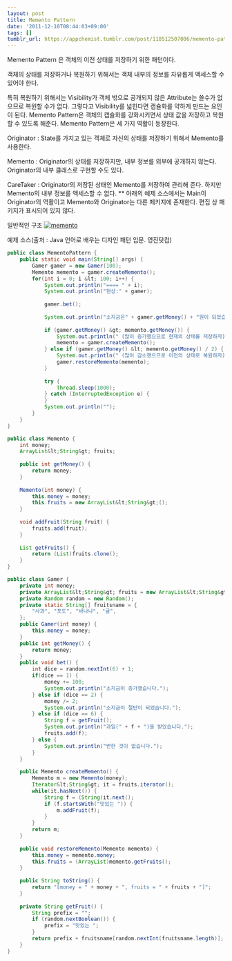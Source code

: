 ```yaml
---
layout: post
title: Memento Pattern
date: '2011-12-10T08:44:03+09:00'
tags: []
tumblr_url: https://appchemist.tumblr.com/post/118512507006/memento-pattern
---
```

Memento Pattern 은 객체의 이전 상태를 저장하기 위한 패턴이다.

객체의 상태를 저장하거나 복원하기 위해서는 객체 내부의 정보를 자유롭게 액세스할 수 있어야 한다.

특히 복원하기 위해서는 Visibility가 객체 밖으로 공개되지 않은 Attribute는 쓸수가 없으므로 복원할 수가 없다. 그렇다고 Visibility를 넓힌다면 캡슐화를 약하게 만드는 요인이 된다.
Memento Pattern은 객체의 캡슐화를 강화시키면서 상태 값을 저장하고 복원할 수 있도록 해준다.
Memento Pattern은 세 가지 역활이 등장한다.

Originator : State를 가지고 있는 객체로 자신의 상태를 저장하기 위해서 Memento를 사용한다.

Memento : Originator의 상태를 저장하지만, 내부 정보를 외부에 공개하지 않는다. Originator의 내부 클래스로 구현할 수도 있다.

CareTaker : Originator의 저장된 상태인 Memento를 저장하여 관리해 준다. 하지만 Memento의 내부 정보를 액세스할 수 없다.
** 아래의 예제 소스에서는 Main이 Originator의 역활이고 Memento와 Originator는 다른 페키지에 존재한다. 편집 상 패키지가 표시되어 있지 않다.

일반적인 구조
<a href="http://i0.wp.com/appchemist.net/wp-content/uploads/2011/12/memento.png"><img src="http://i0.wp.com/appchemist.net/wp-content/uploads/2011/12/memento.png?resize=720%2C250" alt="memento" class="aligncenter size-full wp-image-637" data-recalc-dims="1"/></a>

예제 소스(출처 : Java 언어로 배우는 디자인 패턴 입문. 영진닷컴)


```java
public class MementoPattern {
    public static void main(String[] args) {
        Gamer gamer = new Gamer(100);
        Memento memento = gamer.createMemento();
        for(int i = 0; i &lt; 100; i++) {
            System.out.println("==== " + i);
            System.out.println("현상:" + gamer);
           
            gamer.bet();
           
            System.out.println("소지금은" + gamer.getMoney() + "원이 되었습니다.");
           
            if (gamer.getMoney() &gt; memento.getMoney()) {
                System.out.println(" (많이 증가했으므로 현재의 상태를 저장하자)");
                memento = gamer.createMemento();
            } else if (gamer.getMoney() &lt; memento.getMoney() / 2) {
                System.out.println(" (많이 감소했으므로 이전의 상태로 복원하자)");
                gamer.restoreMemento(memento);
            }
           
            try {
                Thread.sleep(1000);
            } catch (InterruptedException e) {
            }
            System.out.println("");
        }
    }
}

public class Memento {
    int money;
    ArrayList&lt;String&gt; fruits;
   
    public int getMoney() {
        return money;
    }
   
    Memento(int money) {
        this.money = money;
        this.fruits = new ArrayList&lt;String&gt;();
    }
   
    void addFruit(String fruit) {
        fruits.add(fruit);
    }
   
    List getFruits() {
        return (List)fruits.clone();
    }
}

public class Gamer {
    private int money;
    private ArrayList&lt;String&gt; fruits = new ArrayList&lt;String&gt;();
    private Random random = new Random();
    private static String[] fruitsname = {
        "사과", "포도", "바나나", "귤",
    };
    public Gamer(int money) {
        this.money = money;
    }
    public int getMoney() {
        return money;
    }
    public void bet() {
        int dice = random.nextInt(6) + 1;
        if(dice == 1) {
            money += 100;
            System.out.println("소지금이 증가했습니다.");
        } else if (dice == 2) {
            money /= 2;
            System.out.println("소지금이 절반이 되었습니다.");
        } else if (dice == 6) {
            String f = getFruit();
            System.out.println("과일(" + f + ")을 받았습니다.");
            fruits.add(f);
        } else {
            System.out.println("변한 것이 없습니다.");
        }
    }
   
    public Memento createMemento() {
        Memento m = new Memento(money);
        Iterator&lt;String&gt; it = fruits.iterator();
        while(it.hasNext()) {
            String f = (String)it.next();
            if (f.startsWith("맛있는 ")) {
                m.addFruit(f);
            }
        }
        return m;
    }
   
    public void restoreMemento(Memento memento) {
        this.money = memento.money;
        this.fruits = (ArrayList)memento.getFruits();
    }
   
    public String toString() {
        return "[money = " + money + ", fruits = " + fruits + "]";
    }
   
    private String getFruit() {
        String prefix = "";
        if (random.nextBoolean()) {
            prefix = "맛있는 ";
        }
        return prefix + fruitsname[random.nextInt(fruitsname.length)];
    }
}
```
